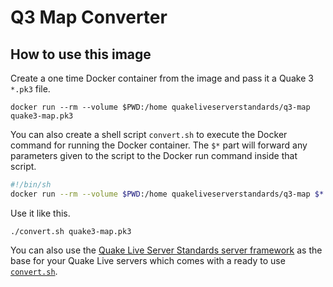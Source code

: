 # Q3 Map Converter

## How to use this image

Create a one time Docker container from the image and pass it a Quake 3 `*.pk3` file.

```
docker run --rm --volume $PWD:/home quakeliveserverstandards/q3-map quake3-map.pk3
```

You can also create a shell script `convert.sh` to execute the Docker command for running the Docker container. The `$*` part will forward any parameters given to the script to the Docker run command inside that script.

```sh
#!/bin/sh
docker run --rm --volume $PWD:/home quakeliveserverstandards/q3-map $*
```

Use it like this.

```
./convert.sh quake3-map.pk3
```

You can also use the [Quake Live Server Standards server framework](https://github.com/quakelive-server-standards/quakelive-server-standards) as the base for your Quake Live servers which comes with a ready to use [`convert.sh`](https://github.com/quakelive-server-standards/quakelive-server-standards/blob/master/_myservers/convert.sh).